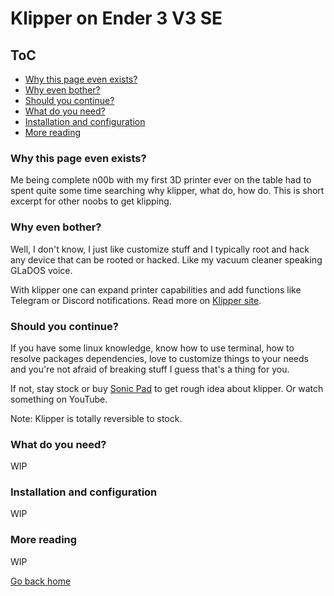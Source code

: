 <!-- omit in toc -->
# Klipper on Ender 3 V3 SE

<!-- omit in toc -->
## ToC

- [Why this page even exists?](#why-this-page-even-exists)
- [Why even bother?](#why-even-bother)
- [Should you continue?](#should-you-continue)
- [What do you need?](#what-do-you-need)
- [Installation and configuration](#installation-and-configuration)
- [More reading](#more-reading)


### Why this page even exists?

Me being complete n00b with my first 3D printer ever on the table had to spent quite some time searching why klipper, what do, how do. This is short excerpt for other noobs to get klipping.

### Why even bother?

Well, I don't know, I just like customize stuff and I typically root and hack any device that can be rooted or hacked. Like my vacuum cleaner speaking GLaDOS voice.

With klipper one can expand printer capabilities and add functions like Telegram or Discord notifications. Read more on [Klipper site](https://klipper3d.org).

### Should you continue?

If you have some linux knowledge, know how to use terminal, how to resolve packages dependencies, love to customize things to your needs and you're not afraid of breaking stuff I guess that's a thing for you.

If not, stay stock or buy [Sonic Pad](../README.md#sonic-pad) to get rough idea about klipper. Or watch something on YouTube.

Note: Klipper is totally reversible to stock.

### What do you need?

WIP

### Installation and configuration

WIP

### More reading

WIP

[Go back home](../README.md)